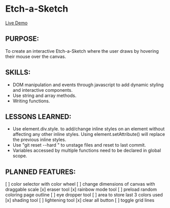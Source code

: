 # Etch-a-Sketch
[Live Demo](https://leeyuh8.github.io/etch-a-sketch/)

## PURPOSE:
To create an interactive Etch-a-Sketch where the user draws by hovering their mouse over the canvas.

## SKILLS:
- DOM manipulation and events through javascript to add dynamic styling and interactive components.
- Use string and array methods.
- Writing functions.

## LESSONS LEARNED:
- Use element.div.style.<css-property> to add/change inline 
styles on an element without affecting any other inline styles. 
Using element.setAttribute() will replace the previous inline styles.
- Use "git reset --hard <commit code>" to unstage files and reset to last commit.
- Variables accessed by multiple functions need to be declared
in global scope. 

## PLANNED FEATURES:
[ ] color selector with color wheel
[ ] change dimensions of canvas with draggable scale
[x] eraser tool
[x] rainbow mode tool
[ ] preload random coloring page outline
[ ] eye dropper tool
[ ] area to store last 3 colors used
[x] shading tool
[ ] lightening tool
[x] clear all button
[ ] toggle grid lines


